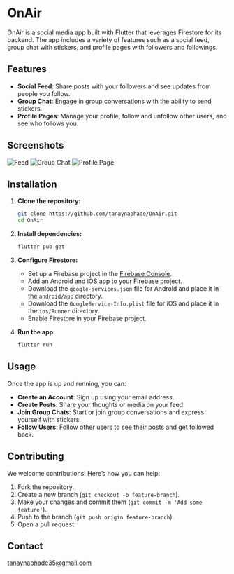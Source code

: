 # OnAir

OnAir is a social media app built with Flutter that leverages Firestore for its backend. The app includes a variety of features such as a social feed, group chat with stickers, and profile pages with followers and followings.

## Features

- **Social Feed**: Share posts with your followers and see updates from people you follow.
- **Group Chat**: Engage in group conversations with the ability to send stickers.
- **Profile Pages**: Manage your profile, follow and unfollow other users, and see who follows you.

## Screenshots

<!-- Include some screenshots of your app -->
![Feed](screenshots/feed.png)
![Group Chat](screenshots/group_chat.png)
![Profile Page](screenshots/profile_page.png)

## Installation

1. **Clone the repository:**
    ```sh
    git clone https://github.com/tanaynaphade/OnAir.git
    cd OnAir
    ```

2. **Install dependencies:**
    ```sh
    flutter pub get
    ```

3. **Configure Firestore:**
    - Set up a Firebase project in the [Firebase Console](https://console.firebase.google.com/).
    - Add an Android and iOS app to your Firebase project.
    - Download the `google-services.json` file for Android and place it in the `android/app` directory.
    - Download the `GoogleService-Info.plist` file for iOS and place it in the `ios/Runner` directory.
    - Enable Firestore in your Firebase project.

4. **Run the app:**
    ```sh
    flutter run
    ```

## Usage

Once the app is up and running, you can:

- **Create an Account**: Sign up using your email address.
- **Create Posts**: Share your thoughts or media on your feed.
- **Join Group Chats**: Start or join group conversations and express yourself with stickers.
- **Follow Users**: Follow other users to see their posts and get followed back.

## Contributing

We welcome contributions! Here’s how you can help:

1. Fork the repository.
2. Create a new branch (`git checkout -b feature-branch`).
3. Make your changes and commit them (`git commit -m 'Add some feature'`).
4. Push to the branch (`git push origin feature-branch`).
5. Open a pull request.


## Contact
tanaynaphade35@gmail.com

